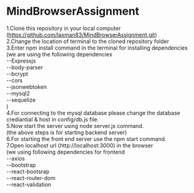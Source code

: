 # MindBrowserAssignment

1.Clone this repository in your local computer (https://github.com/laxman83/MindBrowserAssignment.git)<br />
2.Change the location of terminal to the cloned repository folder<br />
3.Enter npm install command in the terminal for installing dependencies<br />
(we are using the following dependencies<br />
	--Expressjs<br />
	--body-parser<br />
	--bcrypt<br />
	--cors<br />
	--jsonwebtoken<br />
	--mysql2<br />
	--sequelize<br />
)<br />
4.For connecting to the mysql database please change the database crediantial & host in config/db.js file.<br />
5.Now start the server using node server.js command.<br />
(the above steps is for starting backend server)<br />
6.For starting the front end server use the npm start command.<br />
7.Open localhost url (http://localhost:3000) in the browser<br />
(we using following dependencies for frontend<br />
	--axios<br />
	--bootstrap<br />
	--react-bootsrap<br />
	--react-router-dom<br />
	--react-validation<br />

